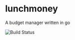 # lunchmoney
A budget manager written in go

![Build Status](https://travis-ci.org/yendor/lunchmoney.svg?branch=master)
